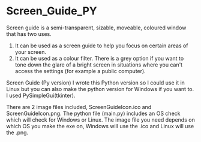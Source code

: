 # Screen_Guide_PY
Screen guide is a semi-transparent, sizable, moveable, coloured window that has two uses. 
1. It can be used as a screen guide to help you focus on certain areas of your screen.
2. It can be used as a colour filter. There is a grey option if you want to tone down the glare of a bright screen in situations where you can't access the settings (for example a public computer). 

Screen Guide (Py version)
I wrote this Python version so I could use it in Linux but you can also make the python version for Windows if you want to.
I used PySimpleGui(tkinter).  

There are 2 image files included, ScreenGuideIcon.ico and ScreenGuideIcon.png.
The python file (main.py) includes an OS check which will check for Windows or Linux.
The image file you need depends on which OS you make the exe on, Windows will use the .ico and Linux will use the .png.
